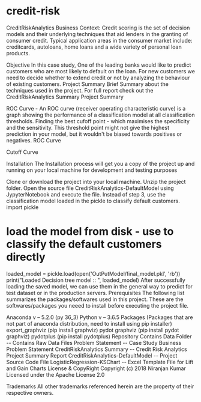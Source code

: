 # credit-risk

CreditRiskAnalytics
Business Context: Credit scoring is the set of decision models and their underlying techniques that aid lenders in the granting of consumer credit. Typical application areas in the consumer market include: creditcards, autoloans, home loans and a wide variety of personal loan products.

Objective
In this case study, One of the leading banks would like to predict customers who are most likely to default on the loan.
For new customers we need to decide whether to extend credit or not by analyzing the behaviour of existing customers.
Project Summary
Brief Summary about the techniques used in the project. For full report check out the CreditRiskAnalytics Summary
Project Summary

ROC Curve - An ROC curve (receiver operating characteristic curve) is a graph showing the performance of a classification model at all classification thresholds.
Finding the best cufoff point - which maximises the specificity and the sensitivity. This threshold point might not give the highest prediction in your model, but it wouldn't be biased towards positives or negatives.
ROC Curve

Cutoff Curve

Installation
The Installation process will get you a copy of the project up and running on your local machine for development and testing purposes

Clone or download the project into your local machine.
Unzip the project folder.
Open the source file CreditRiskAnalytics-DefaultModel using JypyterNotebook and execute the file.
Instead of step 3, use the classification model loaded in the pickle to classify default customers.
import pickle
# load the model from disk - use to classify the default customers directly
loaded_model = pickle.load(open('OutPutModel/final_model.pkl', 'rb'))
print("Loaded Decision tree model :: ", loaded_model)
After successfully loading the saved model, we can use them in the general way to predict for test dataset or in the production servers.
Prerequisites
The following list summarizes the packages/softwares used in this project. These are the softwares/packages you neeed to install before executing the project file.

Anaconda v – 5.2.0 (py 36_3)
Python v – 3.6.5
Packages (Packages that are not part of anaconda distribution, need to install using pip installer)
export_graphviz (pip install graphviz)
pydot graphviz (pip install pydot graphviz)
pydotplus (pip install pydotplus)
Repository Contains
Data Folder -- Contains Raw Data Files
Problem Statement -- Case Study Business Problem Statement
CreditRiskAnalytics Summary -- Credit Risk Analytics Project Summary Report
CreditRiskAnalytics-DefaultModel -- Project Source Code File
LogisticRegression-KSChart -- Excel Template File for Lift and Gain Charts
License & CopyRight
Copyright (c) 2018 Niranjan Kumar Licensed under the Apache License 2.0

Trademarks
All other trademarks referenced herein are the property of their respective owners.
